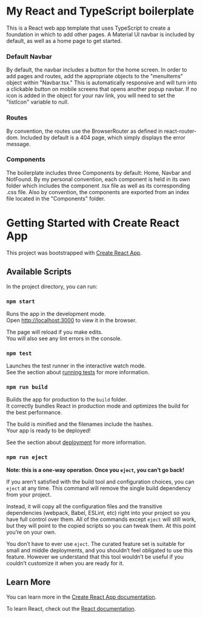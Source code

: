 # My React and TypeScript boilerplate

This is a React web app template that uses TypeScript to create a foundation in which to add other pages. A Material UI navbar is included by default, as well as a home page to get started.

### Default Navbar

By default, the navbar includes a button for the home screen. In order to add pages and routes, add the appropriate objects to the "menuItems" object within "Navbar.tsx." This is automatically responsive and will turn into a clickable button on mobile screens that opens another popup navbar. If no icon is added in the object for your nav link, you will need to set the "listIcon" variable to null.

### Routes

By convention, the routes use the BrowserRouter as defined in react-router-dom. Included by default is a 404 page, which simply displays the error message.

### Components

The boilerplate includes three Components by default: Home, Navbar and NotFound. By my personal convention, each component is held in its own folder which includes the component .tsx file as well as its corresponding .css file. Also by convention, the components are exported from an index file located in the "Components" folder.

# Getting Started with Create React App

This project was bootstrapped with [Create React App](https://github.com/facebook/create-react-app).

## Available Scripts

In the project directory, you can run:

### `npm start`

Runs the app in the development mode.\
Open [http://localhost:3000](http://localhost:3000) to view it in the browser.

The page will reload if you make edits.\
You will also see any lint errors in the console.

### `npm test`

Launches the test runner in the interactive watch mode.\
See the section about [running tests](https://facebook.github.io/create-react-app/docs/running-tests) for more information.

### `npm run build`

Builds the app for production to the `build` folder.\
It correctly bundles React in production mode and optimizes the build for the best performance.

The build is minified and the filenames include the hashes.\
Your app is ready to be deployed!

See the section about [deployment](https://facebook.github.io/create-react-app/docs/deployment) for more information.

### `npm run eject`

**Note: this is a one-way operation. Once you `eject`, you can’t go back!**

If you aren’t satisfied with the build tool and configuration choices, you can `eject` at any time. This command will remove the single build dependency from your project.

Instead, it will copy all the configuration files and the transitive dependencies (webpack, Babel, ESLint, etc) right into your project so you have full control over them. All of the commands except `eject` will still work, but they will point to the copied scripts so you can tweak them. At this point you’re on your own.

You don’t have to ever use `eject`. The curated feature set is suitable for small and middle deployments, and you shouldn’t feel obligated to use this feature. However we understand that this tool wouldn’t be useful if you couldn’t customize it when you are ready for it.

## Learn More

You can learn more in the [Create React App documentation](https://facebook.github.io/create-react-app/docs/getting-started).

To learn React, check out the [React documentation](https://reactjs.org/).
